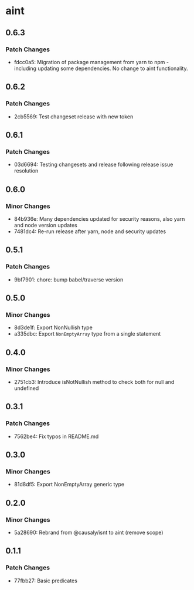 # aint

## 0.6.3

### Patch Changes

- fdcc0a5: Migration of package management from yarn to npm - including updating some dependencies. No change to aint functionality.

## 0.6.2

### Patch Changes

- 2cb5569: Test changeset release with new token

## 0.6.1

### Patch Changes

- 03d6694: Testing changesets and release following release issue resolution

## 0.6.0

### Minor Changes

- 84b936e: Many dependencies updated for security reasons, also yarn and node version updates
- 7481dc4: Re-run release after yarn, node and security updates

## 0.5.1

### Patch Changes

- 9bf7901: chore: bump babel/traverse version

## 0.5.0

### Minor Changes

- 8d3de1f: Export NonNullish type
- a335dbc: Export `NonEmptyArray` type from a single statement

## 0.4.0

### Minor Changes

- 2751cb3: Introduce isNotNullish method to check both for null and undefined

## 0.3.1

### Patch Changes

- 7562be4: Fix typos in README.md

## 0.3.0

### Minor Changes

- 81d8df5: Export NonEmptyArray generic type

## 0.2.0

### Minor Changes

- 5a28690: Rebrand from @causaly/isnt to aint (remove scope)

## 0.1.1

### Patch Changes

- 77fbb27: Basic predicates
